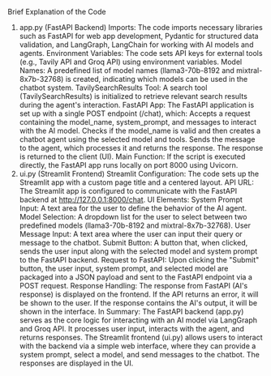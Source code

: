 Brief Explanation of the Code
1. app.py (FastAPI Backend)
Imports: The code imports necessary libraries such as FastAPI for web app development, Pydantic for structured data validation, and LangGraph, LangChain for working with AI models and agents.
Environment Variables: The code sets API keys for external tools (e.g., Tavily API and Groq API) using environment variables.
Model Names: A predefined list of model names (llama3-70b-8192 and mixtral-8x7b-32768) is created, indicating which models can be used in the chatbot system.
TavilySearchResults Tool: A search tool (TavilySearchResults) is initialized to retrieve relevant search results during the agent's interaction.
FastAPI App: The FastAPI application is set up with a single POST endpoint (/chat), which:
Accepts a request containing the model_name, system_prompt, and messages to interact with the AI model.
Checks if the model_name is valid and then creates a chatbot agent using the selected model and tools.
Sends the message to the agent, which processes it and returns the response.
The response is returned to the client (UI).
Main Function: If the script is executed directly, the FastAPI app runs locally on port 8000 using Uvicorn.
2. ui.py (Streamlit Frontend)
Streamlit Configuration: The code sets up the Streamlit app with a custom page title and a centered layout.
API URL: The Streamlit app is configured to communicate with the FastAPI backend at http://127.0.0.1:8000/chat.
UI Elements:
System Prompt Input: A text area for the user to define the behavior of the AI agent.
Model Selection: A dropdown list for the user to select between two predefined models (llama3-70b-8192 and mixtral-8x7b-32768).
User Message Input: A text area where the user can input their query or message to the chatbot.
Submit Button: A button that, when clicked, sends the user input along with the selected model and system prompt to the FastAPI backend.
Request to FastAPI: Upon clicking the "Submit" button, the user input, system prompt, and selected model are packaged into a JSON payload and sent to the FastAPI endpoint via a POST request.
Response Handling:
The response from FastAPI (AI's response) is displayed on the frontend.
If the API returns an error, it will be shown to the user.
If the response contains the AI's output, it will be shown in the interface.
In Summary:
The FastAPI backend (app.py) serves as the core logic for interacting with an AI model via LangGraph and Groq API. It processes user input, interacts with the agent, and returns responses.
The Streamlit frontend (ui.py) allows users to interact with the backend via a simple web interface, where they can provide a system prompt, select a model, and send messages to the chatbot. The responses are displayed in the UI.
